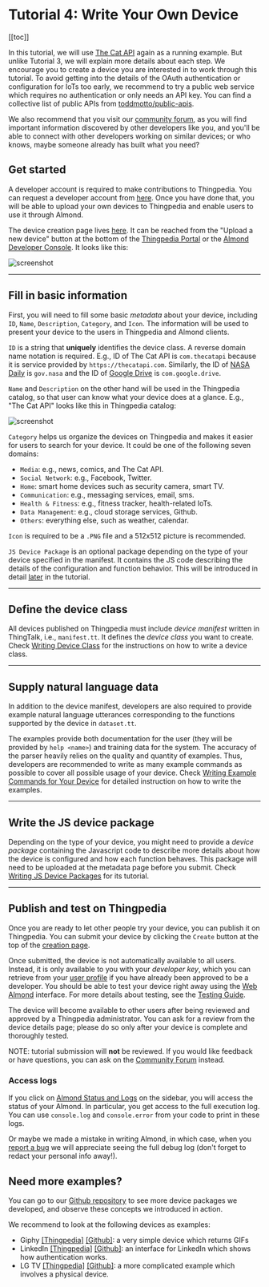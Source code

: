 # Tutorial 4: Write Your Own Device

[[toc]]

In this tutorial, 
we will use [The Cat API](https://almond.stanford.edu/thingpedia/devices/by-id/com.thecatapi) 
again as a running example.
But unlike Tutorial 3, we will explain more details about each step.
We encourage you to create a device you are interested in to work through this tutorial.
To avoid getting into the details of the OAuth authentication or configuration for IoTs too early,
we recommend to try a public web service which requires no authentication or only needs an API key. 
You can find a collective list of public APIs from [toddmotto/public-apis](https://github.com/toddmotto/public-apis).

We also recommend that you visit our [community forum](https://community.almond.stanford.edu),
as you will find important information discovered by other developers like you, and you'll
be able to connect with other developers working on similar devices; or who knows, maybe someone
already has built what you need?

## Get started
A developer account is required to make contributions to Thingpedia. 
You can request a developer account from [here](/user/request-developer).
Once you have done that, you will be able to upload your own devices to Thingpedia and
enable users to use it through Almond.

The device creation page lives 
[here](https://almond.stanford.edu/thingpedia/upload/create).
It can be reached from the "Upload a new device" button 
at the bottom of the [Thingpedia Portal](https://almond.stanford.edu/thingpedia)
or the [Almond Developer Console](https://almond.stanford.edu/developers/devices).
It looks like this: 

![screenshot](/assets/images/docs/metadata_page.png)

---

## Fill in basic information
First, you will need to fill some basic _metadata_ about your device, 
including `ID`, `Name`, `Description`, `Category`, and `Icon`. The information
will be used to present your device to the users in Thingpedia and Almond clients.

`ID` is a string that **uniquely** identifies the device class. 
A reverse domain name notation is required. 
E.g., ID of The Cat API is `com.thecatapi` because it is service provided by `https://thecatapi.com`.
Similarly, the ID of [NASA Daily](https://almond.stanford.edu/thingpedia/devices/by-id/gov.nasa) is `gov.nasa`
and the ID of [Google Drive](https://almond.stanford.edu/thingpedia/devices/by-id/com.google.drive) is `com.google.drive`.

`Name` and `Description` on the other hand will be used in the Thingpedia catalog,
so that user can know what your device does at a glance. E.g., "The Cat API" looks
like this in Thingpedia catalog:

![screenshot](/assets/images/docs/thingpedia_catalog.png)

`Category` helps us organize the devices on Thingpedia and makes it easier 
for users to search for your device. It could be one of the following seven domains:
- `Media`: e.g., news, comics, and The Cat API.
- `Social Network`: e.g., Facebook, Twitter.
- `Home`: smart home devices such as security camera, smart TV.
- `Communication`: e.g., messaging services, email, sms. 
- `Health & Fitness`: e.g., fitness tracker, health-related IoTs. 
- `Data Management`: e.g., cloud storage services, Github.
- `Others`: everything else, such as weather, calendar.

`Icon` is required to be a `.PNG` file and a 512x512 picture is recommended.

`JS Device Package` is an optional package depending on the type of your device specified 
in the manifest. It contains the JS code describing the details of the configuration and 
function behavior. This will be introduced in detail [later](#writing-js-device-package) in the tutorial.

---

## Define the device class
All devices published on Thingpedia must include _device manifest_ written in ThingTalk, 
i.e., `manifest.tt`.
It defines the _device class_ you want to create. 
Check [Writing Device Class](/doc/thingpedia-tutorial-manifest.md) for the instructions on 
how to write a device class. 

---

## Supply natural language data 
In addition to the device manifest, developers are also required to provide example
natural language utterances corresponding to the functions supported by the device
in `dataset.tt`.

The examples provide both documentation for the user 
(they will be provided by `help <name>`) and training data for the system.
The accuracy of the parser heavily relies on the quality and quantity of examples.
Thus, developers are recommended to write as many example commands as possible to cover
all possible usage of your device. 
Check [Writing Example Commands for Your Device](/doc/thingpedia-tutorial-dataset.md)
for detailed instruction on how to write the examples. 

---
## Write the JS device package
Depending on the type of your device, you might need 
to provide a _device package_ containing the Javascript code
to describe more details about how the device is configured and how each function behaves. 
This package will need to be uploaded at the metadata page before you submit.
Check [Writing JS Device Packages](/doc/thingpedia-tutorial-js-package.md)
for its tutorial.

--- 

## Publish and test on Thingpedia

Once you are ready to let other people try your device, you can publish it on Thingpedia.
You can submit your device by clicking the `Create` button at the top of the 
[creation page](/thingpedia/upload/create). 

Once submitted, the device is not automatically available to all users. Instead,
it is only available to you with your _developer key_, which you can retrieve
from your [user profile](/user/profile)
if you have already been approved to be a developer.
You should be able to test your device right away using the [Web Almond](/me/conversation) interface.
For more details about testing, see the [Testing Guide](thingpedia-testing.md).

The device will become available to other users after being reviewed and approved by a
Thingpedia administrator. You can ask for a review from the device details page; please
do so only after your device is complete and thoroughly tested.

NOTE: tutorial submission will **not** be reviewed. If you would like feedback or have
questions, you can ask on the [Community Forum](https://community.almond.stanford.edu) instead. 

### Access logs

If you click on [Almond Status and Logs](/me/status) on the sidebar,
you will access the status of your Almond. In particular, you get access
to the full execution log.
You can use `console.log` and `console.error` from your code to print in these logs.

Or maybe we made a mistake in writing Almond, in which case, when you
[report a bug](https://github.com/Stanford-IoT-Lab/thingengine-platform-cloud/issues) we will
appreciate seeing the full debug log (don't forget to redact your personal info
away!).


## Need more examples?
You can go to our [Github repository](https://github.com/stanford-oval/thingpedia-common-devices)
to see more device packages we developed, and observe these concepts we introduced in action. 

We recommend to look at the following devices as examples: 
+ Giphy [[Thingpedia]](https://almond.stanford.edu/thingpedia/classes/by-id/com.giphy) 
[[Github]](https://github.com/stanford-oval/thingpedia-common-devices/tree/master/com.giphy):
a very simple device which returns GIFs
+ LinkedIn [[Thingpedia]](https://almond.stanford.edu/thingpedia/classes/by-id/com.linkedin) 
[[Github]](https://github.com/stanford-oval/thingpedia-common-devices/tree/master/com.linkedin):
an interface for LinkedIn which shows how authentication works. 
+ LG TV [[Thingpedia]](https://almond.stanford.edu/thingpedia/classes/by-id/com.lg.tv.webos2) 
[[Github]](https://github.com/stanford-oval/thingpedia-common-devices/tree/master/com.lg.tv.webos2):
a more complicated example which involves a physical device.


